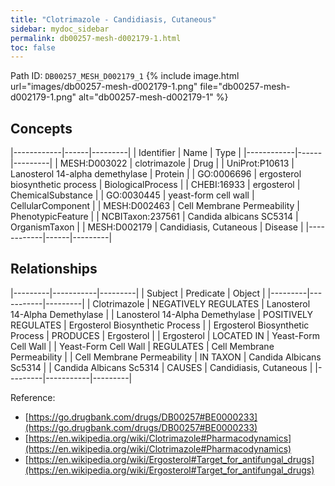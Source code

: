 ```yaml
---
title: "Clotrimazole - Candidiasis, Cutaneous"
sidebar: mydoc_sidebar
permalink: db00257-mesh-d002179-1.html
toc: false 
---
```



Path ID: `DB00257_MESH_D002179_1`
{% include image.html url="images/db00257-mesh-d002179-1.png" file="db00257-mesh-d002179-1.png" alt="db00257-mesh-d002179-1" %}

## Concepts

|------------|------|---------|
| Identifier | Name | Type    |
|------------|------|---------|
| MESH:D003022 | clotrimazole | Drug |
| UniProt:P10613 | Lanosterol 14-alpha demethylase | Protein |
| GO:0006696 | ergosterol biosynthetic process | BiologicalProcess |
| CHEBI:16933 | ergosterol | ChemicalSubstance |
| GO:0030445 | yeast-form cell wall | CellularComponent |
| MESH:D002463 | Cell Membrane Permeability | PhenotypicFeature |
| NCBITaxon:237561 | Candida albicans SC5314 | OrganismTaxon |
| MESH:D002179 | Candidiasis, Cutaneous | Disease |
|------------|------|---------|

## Relationships

|---------|-----------|---------|
| Subject | Predicate | Object  |
|---------|-----------|---------|
| Clotrimazole | NEGATIVELY REGULATES | Lanosterol 14-Alpha Demethylase |
| Lanosterol 14-Alpha Demethylase | POSITIVELY REGULATES | Ergosterol Biosynthetic Process |
| Ergosterol Biosynthetic Process | PRODUCES | Ergosterol |
| Ergosterol | LOCATED IN | Yeast-Form Cell Wall |
| Yeast-Form Cell Wall | REGULATES | Cell Membrane Permeability |
| Cell Membrane Permeability | IN TAXON | Candida Albicans Sc5314 |
| Candida Albicans Sc5314 | CAUSES | Candidiasis, Cutaneous |
|---------|-----------|---------|

Reference: 
  - [https://go.drugbank.com/drugs/DB00257#BE0000233](https://go.drugbank.com/drugs/DB00257#BE0000233)
  - [https://en.wikipedia.org/wiki/Clotrimazole#Pharmacodynamics](https://en.wikipedia.org/wiki/Clotrimazole#Pharmacodynamics)
  - [https://en.wikipedia.org/wiki/Ergosterol#Target_for_antifungal_drugs](https://en.wikipedia.org/wiki/Ergosterol#Target_for_antifungal_drugs)
